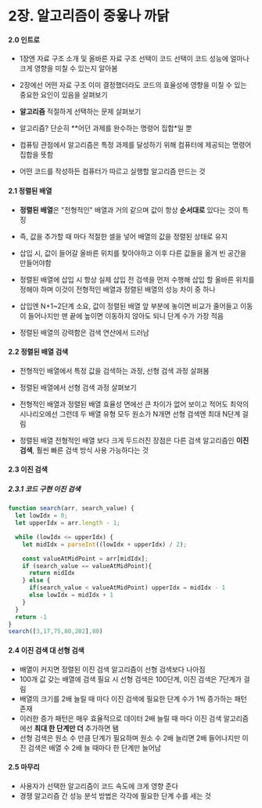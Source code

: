 # 2장. 알고리즘이 중욯나 까닭
#### 2.0 인트로

- 1장엔 자료 구조 소개 및 올바른 자료 구조 선택이 코드 선택이 코드 성능에 얼마나 크게 영향을 미칠 수 있는지 알아봄

- 2장에선 어떤 자료 구조 이미 결정했더라도 코드의 효율성에 영향을 미칠 수 있는 중요한 요인이 있음을 살펴보기
- **알고리즘** 적절하게 선택하는 문제 살펴보기

- 알고리즘? 단순히 **어던 과제를 완수하는 명령어 집합*일 뿐
- 컴퓨팅 관점에서 알고리즘은 특정 과제를 달성하기 위해 컴퓨터에 제공되는 명령어 집합을 뜻함
- 어떤 코드를 작성하든 컴퓨터가 따르고 실행할 알고리즘 만드는 것



#### 2.1 정렬된 배열
- **정렬된 배열**은 "전형적인" 배열과 거의 같으며 값이 항상 **순서대로** 있다는 것이 특징
- 즉, 값을 추가할 때 마다 적절한 셀을 넣어 배열의 값을 정렬된 상태로 유지
- 삽입 시, 값이 들어갈 올바른 위치를 찾아야하고 이후 다른 값들을 옮겨 빈 공간을 만들어야함 

- 정렬된 배열에 삽입 시 항상 실제 삽입 전 검색을 먼저 수행해 삽입 할 올바른 위치를 정해야 하며 이것이 전형적인 배열과 정렬된 배열의 성능 차이 중 하나

- 삽입엔 N+1~2단계 소요, 값이 정렬된 배열 앞 부분에 놓이면 비교가 줄어들고 이동이 들어나지만 맨 끝에 높이면 이동하지 않아도 되니 단계 수가 가장 적음
- 정렬된 배열의 강력함은 검색 연산에서 드러남

#### 2.2 정렬된 배열 검색
- 전형적인 배열에서 특정 값을 검색하는 과정, 선형 검색 과정 살펴봄
- 정렬된 배열에서 선형 검색 과정 살펴보기

- 전형적인 배열과 정렬된 배열 효율성 면에선 큰  차이가 없어 보이고 적어도 최악의 시나리오에선 그런데 두 배열 유형 모두 원소가 N개면 선형 검색엔 최대 N단계 걸림
- 정렬된 배열 전형적인 배열 보다 크게 두드러진 장점은 다른 검색 알고리즘인 **이진 검색**, 훨씬 빠른 검색 방식 사용 가능하다는 것


#### 2.3 이진 검색
##### 2.3.1 코드 구현 이진 검색
```js
function search(arr, search_value) {
  let lowIdx = 0;
  let upperIdx = arr.length - 1;

  while (lowIdx <= upperIdx) {
    let midIdx = parseInt((lowIdx + upperIdx) / 2);

    const valueAtMidPoint = arr[midIdx];
    if (search_value == valueAtMidPoint){
      return midIdx
    } else {
      if(search_value < valueAtMidPoint) upperIdx = midIdx - 1
      else lowIdx = midIdx + 1
    }
  }
  return -1
}
search([3,17,75,80,202],80)
```

#### 2.4 이진 검색 대 선형 검색 
- 배열이 커지면 정렬된 이진 검색 알고리즘이 선형 검색보다 나아짐
- 100개 값 갖는 배열에 검색  필요 시 선형 검색은 100단계, 이진 검색은 7단계가 걸림
- 배열의 크기를 2배 늘릴 때 마다 이진 검색에 필요한 단계 수가 1씩 증가하는 패턴 존재
- 이러한 증가 패턴은 매우 효율적으로 데이터 2배 늘릴 때 마다 이진 검색 알고리즘에선 **최대 한 단계만 더** 추가하면 됌
- 선형 검색은 원소 수 만큼 단계가 필요하며 원소 수 2배 늘리면 2배 들어나지만 이진 검색은 배열 수 2배 늘 때마다 한 단계만 늘어남

#### 2.5 마무리
- 사용자가 선택한 알고리즘이 코드 속도에 크게 영향 준다
- 경쟁 알고리즘 간 성능 분석 방법은 각각에 필요한 단계 수를 세는 것














































































